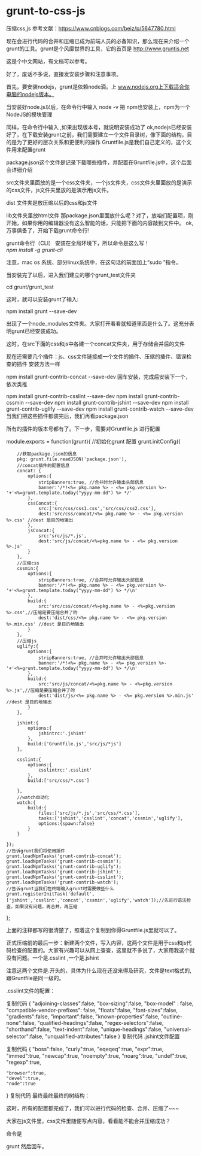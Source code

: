 # grunt-to-css-js
压缩css,js
参考文献：https://www.cnblogs.com/beiz/p/5647780.html

现在会进行代码的合并和压缩已成为前端人员的必备知识，那么现在来介绍一个grunt的工具。grunt是个风靡世界的工具，它的首页是  http://www.gruntjs.net

这是个中文网站，有文档可以参考。

好了，废话不多说，直接发安装步骤和注意事项。

首先，要安装nodejs，grunt是依赖node滴。上 www.nodejs.org上下载适合你电脑的nodejs版本。

当安装好node.js以后，在命令行中输入
node -v
把 npm也安装上，npm为一个NodeJS的模块管理

同样，在命令行中输入 ,如果出现版本号，就说明安装成功了
ok,nodejs已经安装好了，在下载安装grunt之前，我们需要建立一个文件目录树，像下面的结构，目的是为了更好的层次关系和更便利的操作
Gruntfile.js是我们自己定义的，这个文件用来配置grunt

package.json这个文件是记录下载哪些插件，并配置在Gruntfile.js中，这个后面会详细介绍

src文件夹里面放的是一个css文件夹，一个js文件夹，css文件夹里面放的是演示的css文件，js文件夹里放的是演示用js文件。

dist 文件夹是放压缩以后的css和js文件

lib文件夹里放html文件
那package.json里面放什么呢？对了，放咱们配置项，刚开始，如果你用的编辑器没有这么智能的话，只能把下面的内容敲到文件中。
ok,万事俱备了，开始下载grunt命令行!

grunt命令行（CLI） 安装在全局环境下，所以命令是这么写！<br/>
<i>npm install -g grunt-cli</i>

 注意，mac os 系统、部分linux系统中，在这句话的前面加上“sudo ”指令。

当安装完了以后，进入我们建立的哪个grunt_test文件夹<br/>

cd grunt/grunt_test

这时，就可以安装grunt了输入:<br/>

npm install grunt  --save-dev

出现了一个node_modules文件夹。大家打开看看就知道里面是什么了。这充分表明grunt已经安装成功。

这时，在src下面的css和js中各建一个concat文件夹，用于存储合并后的文件

现在还需要几个插件：js、css文件链接成一个文件的插件、压缩的插件、错误检查的插件
安装方法一样

npm install grunt-contrib-concat --save-dev
回车安装，完成后安装下一个，依次类推

npm install grunt-contrib-csslint --save-dev
npm install grunt-contrib-cssmin --save-dev
npm install grunt-contrib-jshint --save-dev
npm install grunt-contrib-uglify --save-dev
npm install grunt-contrib-watch --save-dev
当我们把这些插件都装完后，我们再看package.json

所有的插件的版本号都有了。下一步，需要对Gruntfile.js 进行配置

module.exports = function(grunt){
    //初始化grunt 配置
    grunt.initConfig({
 
        //获取package.json的信息
        pkg: grunt.file.readJSON('package.json'),
        //concat插件的配置信息
        concat: {
            options:{
                stripBanners:true, //合并时允许输出头部信息
                banner:'/*!<%= pkg.name %> - <%= pkg.version %>-'+'<%=grunt.template.today("yyyy-mm-dd") %> */'
            },
            cssConcat:{
                src:['src/css/css1.css','src/css/css2.css'],
                dest:'src/css/concat/<%= pkg.name %> - <%= pkg.version %>.css' //dest 是目的地输出
            },
            jsConcat:{
                src:'src/js/*.js',
                dest:'src/js/concat/<%=pkg.name %> - <%= pkg.version %>.js'
            }
        },
        //压缩css
        cssmin:{
            options:{
                stripBanners:true, //合并时允许输出头部信息
                banner:'/*!<%= pkg.name %> - <%= pkg.version %>-'+'<%=grunt.template.today("yyyy-mm-dd") %> */\n'
            },
            build:{
                src:'src/css/concat/<%=pkg.name %> - <%=pkg.version %>.css',//压缩是要压缩合并了的
                dest:'dist/css/<%= pkg.name %> - <%= pkg.version %>.min.css' //dest 是目的地输出
            }
        },
        //压缩js
        uglify:{
            options:{
                stripBanners:true, //合并时允许输出头部信息
                banner:'/*!<%= pkg.name %> - <%= pkg.version %>-'+'<%=grunt.template.today("yyyy-mm-dd") %> */\n'
            },
            build:{
                src:'src/js/concat/<%=pkg.name %> - <%=pkg.version %>.js',//压缩是要压缩合并了的
                dest:'dist/js/<%= pkg.name %> - <%= pkg.version %>.min.js' //dest 是目的地输出
            }
        },
 
        jshint:{
            options:{
                jshintrc:'.jshint'
            },
            build:['Gruntfile.js','src/js/*js']
        },
 
        csslint:{
            options:{
                csslintrc:'.csslint'
            },
            build:['src/css/*.css']
 
        },
        //watch自动化
        watch:{
            build:{
                files:['src/js/*.js','src/css/*.css'],
                tasks:['jshint','csslint','concat','cssmin','uglify'],
                options:{spawn:false}
            }
        }
 
    });
    //告诉grunt我们将使用插件
    grunt.loadNpmTasks('grunt-contrib-concat');
    grunt.loadNpmTasks('grunt-contrib-cssmin');
    grunt.loadNpmTasks('grunt-contrib-uglify');
    grunt.loadNpmTasks('grunt-contrib-jshint');
    grunt.loadNpmTasks('grunt-contrib-csslint');
    grunt.loadNpmTasks('grunt-contrib-watch');
    //告诉grunt当我们在终端输入grunt时需要做些什么
    grunt.registerInitTask('default',['jshint','csslint','concat','cssmin','uglify','watch']);//先进行语法检查，如果没有问题，再合并，再压缩
};

上面的注释都写的很清楚了，照着这个复制到你得Gruntfile.js里就可以了。

正式压缩前的最后一步：新建两个文件，写入内容，这两个文件是用于css和js代码检查的配置的。大家有兴趣可以从网上查查，这里就不多说了，大家用我这个就没有问题。一个是.csslint  ,一个是.jshint 

注意这两个文件是.开头的，具体为什么现在还没来得及研究，文件是text格式的,跟Gruntfile是同一级的。



.csslint文件的配置：

复制代码
{
    "adjoining-classes":false,
    "box-sizing":false,
    "box-model" : false,
    "compatible-vendor-prefixes": false,
    "floats":false,
    "font-sizes":false,
    "gradients":false,
    "important":false,
    "known-properties":false,
    "outline-none":false,
    "qualified-headings":false,
    "regex-selectors":false,
    "shorthand":false,
    "text-indent":false,
    "unique-headings":false,
    "universal-selector":false,
    "unqualified-attributes":false
}
复制代码
.jshint文件配置

复制代码
{
    "boss":false,
    "curly":true,
    "eqeqeq":true,
    "expr":true,
    "immed":true,
    "newcap":true,
    "noempty":true,
    "noarg":true,
    "undef":true,
    "regexp":true,

    "browser":true,
    "devel":true,
    "node":true
}
复制代码
最终最终最终的树结构：



这时，所有的配置都完成了，我们可以进行代码的检查、合并、压缩了~~~

大家在js文件里，css文件里随便写点内容，看看能不能合并压缩成功？

命令是 

grunt
然后回车。
